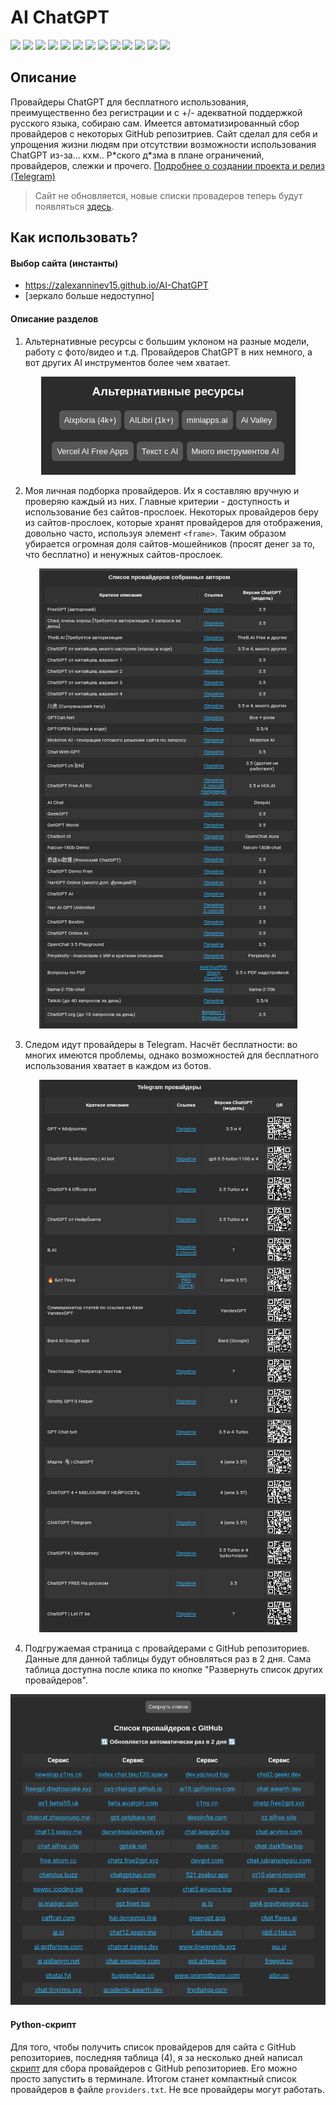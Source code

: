 # AI ChatGPT

[![](https://img.shields.io/badge/platform-Browser-27282D.svg)](https://github.com/Zalexanninev15/AI-ChatGPT)
[![](https://img.shields.io/badge/written_on-HTML-E34F26.svg?logo=html5)](https://github.com/Zalexanninev15/AI-ChatGPT)
[![](https://img.shields.io/badge/written_on-Java_Script-F7DF1E.svg?logo=javascript)](https://github.com/Zalexanninev15/AI-ChatGPT)
[![](https://img.shields.io/badge/written_on-Python-%233776AB.svg?logo=python)](https://github.com/Zalexanninev15/AI-ChatGPT)
[![](https://img.shields.io/badge/written_on-Bootstrap-7952B3.svg?logo=bootstrap)](https://github.com/Zalexanninev15/AI-ChatGPT)
[![](https://img.shields.io/github/last-commit/Zalexanninev15/AI-ChatGPT.svg)](https://github.com/Zalexanninev15/AI-ChatGPT/commits/main)
[![](https://img.shields.io/github/stars/Zalexanninev15/AI-ChatGPT.svg)](https://github.com/Zalexanninev15/AI-ChatGPT/stargazers)
[![](https://img.shields.io/github/forks/Zalexanninev15/AI-ChatGPT.svg)](https://github.com/Zalexanninev15/AI-ChatGPT/network/members)
[![](https://img.shields.io/github/issues/Zalexanninev15/AI-ChatGPT.svg)](https://github.com/Zalexanninev15/AI-ChatGPT/issues?q=is%3Aopen+is%3Aissue)
[![](https://img.shields.io/github/issues-closed/Zalexanninev15/AI-ChatGPT.svg)](https://github.com/Zalexanninev15/AI-ChatGPT/issues?q=is%3Aissue+is%3Aclosed)
[![](https://img.shields.io/badge/Topic_in_Telegram_group-FFFFFF.svg?logo=telegram)](https://t.me/z15_community/17)
[![](https://img.shields.io/badge/license-GPLv3-ligthgreen.svg)](LICENSE)
[![](https://img.shields.io/badge/Donate-FFDD00.svg?logo=buymeacoffee&logoColor=black)](https://z15.neocities.org/donate)

## Описание

Провайдеры ChatGPT для бесплатного использования, преимущественно без регистрации и с +/- адекватной поддержкой русского языка, собираю сам. Имеется автоматизированный сбор провайдеров с некоторых GitHub репозитриев. Сайт сделал для себя и упрощения жизни людям при отсутствии возможности использования ChatGPT из-за... кхм.. Р\*ского д\*зма в плане ограничений, провайдеров, слежки и прочего. [Подробнее о создании проекта и релиз (Telegram)](https://t.me/Zalexanninev15_News/1172)

> Сайт не обновляется, новые списки провадеров теперь будут появляться [здесь](https://github.com/Zalexanninev15/GetFreeChat).

## Как использовать?

#### Выбор сайта (инстанты)

- https://zalexanninev15.github.io/AI-ChatGPT
- [зеркало больше недоступно]

#### Описание разделов

1. Альтернативные ресурсы с большим уклоном на разные модели, работу с фото/видео и т.д.
   Провайдеров ChatGPT в них немного, а вот других AI инструментов более чем хватает.

<p align="center">
  <img src="/assets/1.png">
</p>

2. Моя личная подборка провайдеров.
   Их я составляю вручную и проверяю каждый из них. Главные критерии - доступность и использование без сайтов-прослоек. Некоторых провайдеров беру из сайтов-прослоек, которые хранят провайдеров для отображения, довольно часто, используя элемент ``<frame>``. Таким образом убирается огромная доля сайтов-мошейников (просят денег за то, что бесплатно) и ненужных сайтов-прослоек.

<p align="center">
  <img src="/assets/2.png">
</p>

3. Следом идут провайдеры в Telegram. Насчёт бесплатности: во многих имеются проблемы, однако возможностей для бесплатного использования хватает в каждом из ботов.

<p align="center">
  <img src="/assets/3.png">
</p>

4. Подгружаемая страница с провайдерами с GitHub репозиториев.
   Данные для данной таблицы будут обновляться раз в 2 дня. Сама таблица доступна после клика по кнопке "Развернуть список других провайдеров".

<p align="center">
  <img src="/assets/4.png">
</p>

#### Python-скрипт

Для того, чтобы получить список провайдеров для сайта с GitHub репозиториев, последняя таблица (4), я за несколько дней написал [скрипт](https://github.com/Zalexanninev15/AI-ChatGPT/blob/main/get_providers.py) для сбора провайдеров с GitHub репозиториев. Его можно просто запустить в терминале. Итогом станет компактный список провайдеров в файле `providers.txt`. Не все провайдеры могут работать.
